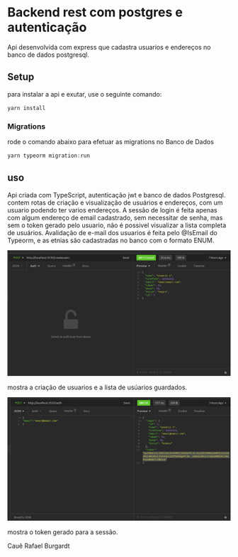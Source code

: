 # Backend rest com postgres e autenticação

Api desenvolvida com express que cadastra usuarios e endereços no banco de dados postgresql.


## Setup

para instalar a api e exutar, use o seguinte comando:

```bash
yarn install
```


### Migrations

rode o comando abaixo para efetuar as migrations no Banco de Dados

```js
yarn typeorm migration:run
```

## uso

Api criada com TypeScript, autenticação jwt e banco de dados Postgresql.
contem rotas de criação e visualização de usuários e endereços, com um usuario podendo ter  varios endereços. A sessão de login
é feita apenas com algum endereço de email cadastrado, sem necessitar de senha, mas sem o token gerado pelo usuario, não é possivel visualizar a lista completa de usuários.
Avalidação de e-mail dos usuarios é feita pelo @IsEmail do Typeorm, e as etnias são cadastradas no banco com o formato ENUM.
 


![mostra a lista de usuarios guardada](criacaodeususarios.png)

mostra a criação de usuarios e a lista de usúarios guardados.


![mostra o token gerado](tokengerado.png)

mostra o token gerado para a sessão.

Cauê Rafael Burgardt
